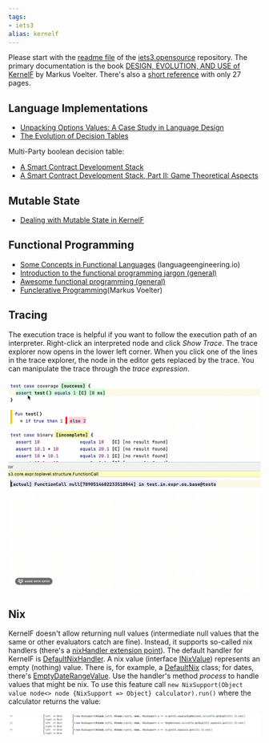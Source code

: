 ```yaml
---
tags:
- iets3
alias: kernelf
---
```


Please start with the [readme file](https://github.com/IETS3/iets3.opensource) of the [iets3.opensource](https://github.com/IETS3/iets3.opensource)
repository. The primary documentation is the book [DESIGN, EVOLUTION, AND USE of KernelF](http://voelter.de/data/books/kernelf-designEvoUse.pdf) by Markus Voelter. There's also a [short reference](http://voelter.de/data/pub/kernelf-reference.pdf) with only 27 pages.

## Language Implementations

- [Unpacking Options Values: A Case Study in Language Design](https://languageengineering.io/unpacking-options-values-a-case-study-in-language-design-3f67c0a9696f)
- [The Evolution of Decision Tables](https://markusvoelter.medium.com/the-evolution-of-decision-tables-80ce77bf984c)

Multi-Party boolean decision table:

- [A Smart Contract Development Stack](https://languageengineering.io/a-smart-contract-development-stack-54533a3a503a)
- [A Smart Contract Development Stack, Part II: Game Theoretical Aspects](https://languageengineering.io/a-smart-contract-development-stack-part-ii-game-theoretical-aspects-ca7a9d2e548d)

## Mutable State

- [Dealing with Mutable State in KernelF](https://markusvoelter.medium.com/dealing-with-mutable-state-in-kernelf-e0fdec8a489b)

## Functional Programming

- [Some Concepts in Functional Languages](https://languageengineering.io/some-concepts-in-functional-languages-550c683a0ffa) (languageengineering.io)
- [Introduction to the functional programming jargon (general)](https://github.com/hemanth/functional-programming-jargon)
- [Awesome functional programming (general)](https://github.com/lucasviola/awesome-functional-programming)
- [Funclerative Programming](https://markusvoelter.medium.com/funclerative-programming-968cc53ee580)(Markus Voelter)

## Tracing

The execution trace is helpful if you want to follow the execution path of an interpreter. Right-click an interpreted node and click *Show Trace*. The trace explorer now opens in the lower left corner. When you click one of the lines in the trace explorer, the node in the editor gets replaced by the trace. You can manipulate the trace through the *trace expression*.

![trace tool](../gifs/trace_tool.gif)

## Nix

KernelF doesn't allow returning null values (intermediate null values that the same or other evaluators catch are fine).
Instead, it supports so-called nix handlers (there's a [nixHandler extension point](http://127.0.0.1:63320/node?ref=r%3A6c6155f0-4bbe-4af5-8c26-244d570e21e4%28org.iets3.core.expr.base.plugin%29%2F2417394483934994140)). The default handler for KernelF is [DefaultNixHandler](http://127.0.0.1:63320/node?ref=r%3A6c6155f0-4bbe-4af5-8c26-244d570e21e4%28org.iets3.core.expr.base.plugin%29%2F2417394483935015244).
A nix value (interface [INixValue](http://127.0.0.1:63320/node?ref=r%3A5db517a0-f62d-4841-a421-11bb7269799d%28org.iets3.core.expr.base.shared.runtime%29%2F3889855429449824409)) represents an empty (nothing) value. There is, for example, a [DefaultNix](http://127.0.0.1:63320/node?ref=r%3Aac28053f-2041-47f6-806b-ecfaca05a64a%28org.iets3.core.expr.base.runtime.runtime%29%2F3889855429449859911) class; for dates, there's [EmptyDateRangeValue](http://127.0.0.1:63320/node?ref=r%3Aa9ac3767-b241-4aa4-a973-d04bb5ce184c%28org.iets3.core.expr.datetime.runtime%29%2F5551088970758352208). Use the handler's method *process* to handle values that might be nix. To use this feature call `new NixSupport(Object value node<> node {NixSupport => Object} calculator).run()` where the calculator returns the value:

![examples: nix support](../images/nix_support_examples.png)